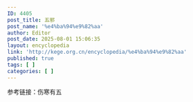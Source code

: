 ```yaml
---
ID: 4405
post_title: 五邪
post_name: '%e4%ba%94%e9%82%aa'
author: Editor
post_date: 2025-08-01 15:06:35
layout: encyclopedia
link: 'http://kege.org.cn/encyclopedia/%e4%ba%94%e9%82%aa'
published: true
tags: [ ]
categories: [ ]
---
```

参考链接：伤寒有五